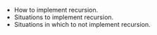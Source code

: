 * How to implement recursion.
* Situations to implement recursion.
* Situations in which to not implement recursion.
